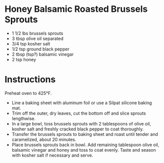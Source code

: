 Honey Balsamic Roasted Brussels Sprouts
=======================================
- 1 1/2 lbs brussels sprouts
- 3 tbsp olive oil separated
- 3/4 tsp kosher salt
- 1/2 tsp ground black pepper
- 2 tbsp (tsp?) balsamic vinegar 
- 2 tsp honey

Instructions
============
Preheat oven to 425°F.
- Line a baking sheet with aluminum foil or use a Silpat silicone baking mat.
- Trim off the outer, dry leaves, cut the bottom off and slice sprouts lengthwise.
- In a large bowl, toss brussels sprouts with 2 tablespoons of olive oil, kosher salt and freshly cracked black pepper to coat thoroughly.
- Transfer the brussels sprouts to baking sheet and roast until tender and caramelized, about 20 minutes.
- Place brussels sprouts back in bowl. Add remaining tablespoon olive oil, balsamic vinegar and honey and toss to coat evenly. Taste and season with kosher salt if necessary and serve.
